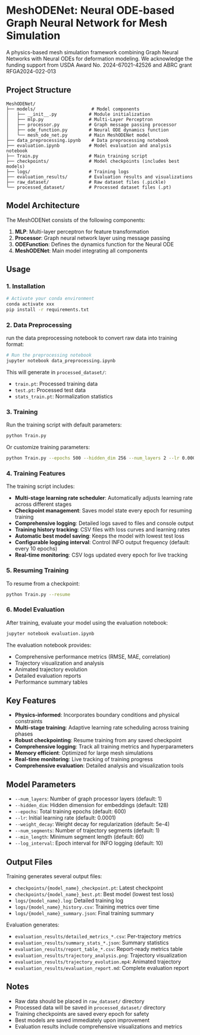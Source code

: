 # MeshODENet: Neural ODE-based Graph Neural Network for Mesh Simulation

A physics-based mesh simulation framework combining Graph Neural Networks with Neural ODEs for deformation modeling.
We acknowledge the funding support from USDA Award No. 2024-67021-42526 and ABRC grant RFGA2024-022-013

## Project Structure

```
MeshODENet/
├── models/                     # Model components
│   ├── __init__.py            # Module initialization
│   ├── mlp.py                 # Multi-Layer Perceptron
│   ├── processor.py           # Graph message passing processor
│   ├── ode_function.py        # Neural ODE dynamics function
│   └── mesh_ode_net.py        # Main MeshODENet model
├── data_preprocessing.ipynb    # Data preprocessing notebook
├── evaluation.ipynb           # Model evaluation and analysis notebook
├── Train.py                   # Main training script
├── checkpoints/               # Model checkpoints (includes best models)
├── logs/                      # Training logs
├── evaluation_results/        # Evaluation results and visualizations
├── raw_dataset/               # Raw dataset files (.pickle)
└── processed_dataset/         # Processed dataset files (.pt)
```

## Model Architecture

The MeshODENet consists of the following components:

1. **MLP**: Multi-layer perceptron for feature transformation
2. **Processor**: Graph neural network layer using message passing
3. **ODEFunction**: Defines the dynamics function for the Neural ODE
4. **MeshODENet**: Main model integrating all components

## Usage

### 1. Installation

```bash
# Activate your conda environment
conda activate xxx
pip install -r requirements.txt
```

### 2. Data Preprocessing

run the data preprocessing notebook to convert raw data into training format:

```bash
# Run the preprocessing notebook
jupyter notebook data_preprocessing.ipynb
```

This will generate in `processed_dataset/`:
- `train.pt`: Processed training data
- `test.pt`: Processed test data
- `stats_train.pt`: Normalization statistics

### 3. Training

Run the training script with default parameters:

```bash
python Train.py
```

Or customize training parameters:

```bash
python Train.py --epochs 500 --hidden_dim 256 --num_layers 2 --lr 0.0001
```

### 4. Training Features

The training script includes:

- **Multi-stage learning rate scheduler**: Automatically adjusts learning rate across different stages
- **Checkpoint management**: Saves model state every epoch for resuming training
- **Comprehensive logging**: Detailed logs saved to files and console output
- **Training history tracking**: CSV files with loss curves and learning rates
- **Automatic best model saving**: Keeps the model with lowest test loss
- **Configurable logging interval**: Control INFO output frequency (default: every 10 epochs)
- **Real-time monitoring**: CSV logs updated every epoch for live tracking

### 5. Resuming Training

To resume from a checkpoint:

```bash
python Train.py --resume
```

### 6. Model Evaluation

After training, evaluate your model using the evaluation notebook:

```bash
jupyter notebook evaluation.ipynb
```

The evaluation notebook provides:
- Comprehensive performance metrics (RMSE, MAE, correlation)
- Trajectory visualization and analysis
- Animated trajectory evolution
- Detailed evaluation reports
- Performance summary tables

## Key Features

- **Physics-informed**: Incorporates boundary conditions and physical constraints
- **Multi-stage training**: Adaptive learning rate scheduling across training phases
- **Robust checkpointing**: Resume training from any saved checkpoint
- **Comprehensive logging**: Track all training metrics and hyperparameters
- **Memory efficient**: Optimized for large mesh simulations
- **Real-time monitoring**: Live tracking of training progress
- **Comprehensive evaluation**: Detailed analysis and visualization tools

## Model Parameters

- `--num_layers`: Number of graph processor layers (default: 1)
- `--hidden_dim`: Hidden dimension for embeddings (default: 128)
- `--epochs`: Total training epochs (default: 600)
- `--lr`: Initial learning rate (default: 0.0001)
- `--weight_decay`: Weight decay for regularization (default: 5e-4)
- `--num_segments`: Number of trajectory segments (default: 1)
- `--min_length`: Minimum segment length (default: 60)
- `--log_interval`: Epoch interval for INFO logging (default: 10)

## Output Files

Training generates several output files:

- `checkpoints/{model_name}_checkpoint.pt`: Latest checkpoint
- `checkpoints/{model_name}_best.pt`: Best model (lowest test loss)
- `logs/{model_name}.log`: Detailed training log
- `logs/{model_name}_history.csv`: Training metrics over time
- `logs/{model_name}_summary.json`: Final training summary

Evaluation generates:

- `evaluation_results/detailed_metrics_*.csv`: Per-trajectory metrics
- `evaluation_results/summary_stats_*.json`: Summary statistics
- `evaluation_results/report_table_*.csv`: Report-ready metrics table
- `evaluation_results/trajectory_analysis.png`: Trajectory visualization
- `evaluation_results/trajectory_evolution.mp4`: Animated trajectory
- `evaluation_results/evaluation_report.md`: Complete evaluation report

## Notes

- Raw data should be placed in `raw_dataset/` directory
- Processed data will be saved in `processed_dataset/` directory
- Training checkpoints are saved every epoch for safety
- Best models are saved immediately upon improvement
- Evaluation results include comprehensive visualizations and metrics 
